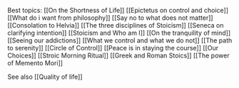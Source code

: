 

Best topics:
[[On the Shortness of Life]]
[[Epictetus on control and choice]]
[[What do i want from philosophy]]
[[Say no to what does not matter]]
[[Consolation to Helvia]]
[[The three disciplines of Stoicism]]
[[Seneca on clarifying intention]]
[[Stoicism and Who am I]]
[[On the tranquility of mind]]
[[Seeing our addictions]]
[[What we control and what we do not]]
[[The path to serenity]]
[[Circle of Control]]
[[Peace is in staying the course]]
[[Our Choices]]
[[Stroic Morning Ritual]]
[[Greek and Roman Stoics]]
[[The power of Memento Mori]]





See also [[Quality of life]]